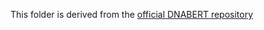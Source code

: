 This folder is derived from the [official DNABERT repository](https://github.com/jerryji1993/DNABERT)